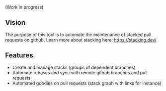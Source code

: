 (Work in progress)

## Vision

The purpose of this tool is to automate the maintenance of stacked pull requests on github.
Learn more about stacking here: https://stacking.dev/

## Features
- Create and manage stacks (groups of dependent branches)
- Automate rebases and sync with remote github branches and pull requests
- Automated goodies on pull requests (stack graph with links for instance)
